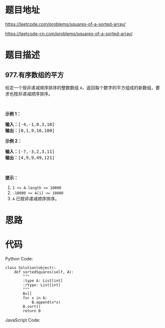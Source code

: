 # 题目地址
https://leetcode.com/problems/squares-of-a-sorted-array/

https://leetcode-cn.com/problems/squares-of-a-sorted-array/
# 题目描述
## 977.有序数组的平方
<p>给定一个按非递减顺序排序的整数数组 <code>A</code>，返回每个数字的平方组成的新数组，要求也按非递减顺序排序。</p>

<p>&nbsp;</p>

<p><strong>示例 1：</strong></p>

<pre><strong>输入：</strong>[-4,-1,0,3,10]
<strong>输出：</strong>[0,1,9,16,100]
</pre>

<p><strong>示例 2：</strong></p>

<pre><strong>输入：</strong>[-7,-3,2,3,11]
<strong>输出：</strong>[4,9,9,49,121]
</pre>

<p>&nbsp;</p>

<p><strong>提示：</strong></p>

<ol>
	<li><code>1 &lt;= A.length &lt;= 10000</code></li>
	<li><code>-10000 &lt;= A[i] &lt;= 10000</code></li>
	<li><code>A</code>&nbsp;已按非递减顺序排序。</li>
</ol>

# 思路

# 代码
Python Code:

```
class Solution(object):
    def sortedSquares(self, A):
        """
        :type A: List[int]
        :rtype: List[int]
        """
        B=[]
        for x in A:
            B.append(x*x)
        B.sort()
        return B
```
JavaScript Code:

```

```
